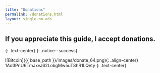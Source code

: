 ```yaml
---
title: "Donations"
permalink: /donations.html
layout: single-no-ads
---
```


## If you appreciate this guide, I accept donations.
{: .text-center}
{: .notice--success}

![Bitcoin]({{ base_path }}/images/donate_64.png){: .align-center}
1Ad3PnU6TmJxvJ62LobgMw5uT8hR1LQety
{: .text-center}
